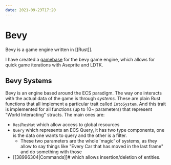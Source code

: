 ```yaml
---
date: 2021-09-23T17:20
---
```


# Bevy

Bevy is a game engine written in [[Rust]].

I have created a [gamebase](https://github.com/TheNeikos/bevy_spicy_gamebase) for the bevy game engine, which allows for quick game iterations with Aseprite and LDTK.


## Bevy Systems

Bevy is an engine based around the ECS paradigm. The way one interacts with the actual data of the game is through _systems_. These are plain Rust functions that all implement a particular trait called `IntoSystem`. And this trait is implemented for all functions (up to 10~ parameters) that represent "World Interacting" structs. The main ones are:

- `Res`/`ResMut` which allow access to global resources
- `Query` which represents an ECS Query, it has two type components, one is the data one wants to query and the other is a filter.
  - These two parameters are the whole 'magic' of systems, as they allow to say things like "Every Car that has moved in the last frame" and do something with those
- [[38996304|Commands]]# which allows insertion/deletion of entities.

